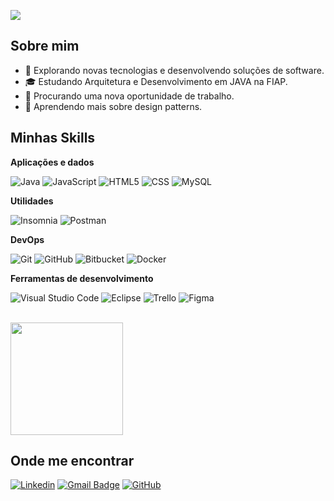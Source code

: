 ![](https://komarev.com/ghpvc/?username=igor-fga&color=006bed)

## Sobre mim

- 🤔 Explorando novas tecnologias e desenvolvendo soluções de software.
- 🎓 Estudando Arquitetura e Desenvolvimento em JAVA na FIAP.
- 💼 Procurando uma nova oportunidade de trabalho.
- 🌱 Aprendendo mais sobre design patterns.

## Minhas Skills

**Aplicações e dados**

![Java](https://img.shields.io/badge/-Java-333333?style=flat&logo=Java&logoColor=007396)
![JavaScript](https://img.shields.io/badge/-JavaScript-333333?style=flat&logo=javascript)
![HTML5](https://img.shields.io/badge/-HTML5-333333?style=flat&logo=HTML5)
![CSS](https://img.shields.io/badge/-CSS-333333?style=flat&logo=CSS3&logoColor=1572B6)
![MySQL](https://img.shields.io/badge/-MySQL-333333?style=flat&logo=mysql)

**Utilidades**

![Insomnia](https://img.shields.io/badge/-Insomnia-333333?style=flat&logo=insomnia)
![Postman](https://img.shields.io/badge/-Postman-333333?style=flat&logo=postman)

**DevOps**

![Git](https://img.shields.io/badge/-Git-333333?style=flat&logo=git)
![GitHub](https://img.shields.io/badge/-GitHub-333333?style=flat&logo=github)
![Bitbucket](https://img.shields.io/badge/-Bitbucket-333333?style=flat&logo=bitbucket)
![Docker](https://img.shields.io/badge/-Docker-333333?style=flat&logo=docker)

**Ferramentas de desenvolvimento**

![Visual Studio Code](https://img.shields.io/badge/-Visual%20Studio%20Code-333333?style=flat&logo=visual-studio-code&logoColor=007ACC)
![Eclipse](https://img.shields.io/badge/-Eclipse-333333?style=flat&logo=eclipse-ide&logoColor=2C2255)
![Trello](https://img.shields.io/badge/-Trello-333333?style=flat&logo=trello&logoColor=007ACC)
![Figma](https://img.shields.io/badge/-Figma-333333?style=flat&logo=figma&logoColor=007ACC)

<br/>

<a href="https://github.com/iuricode" title="Perfil do Iuri">
  <img height="180em" src="https://github-readme-stats.vercel.app/api?username=igor-fga&theme=dracula&show_icons=true" />
</a>

## Onde me encontrar

[![Linkedin](https://img.shields.io/badge/-ifgandrade-blue?style=flat-square&logo=Linkedin&logoColor=white&link=https://www.linkedin.com/in/ifgandrade/)](https://www.linkedin.com/in/ifgandrade/)
[![Gmail Badge](https://img.shields.io/badge/-ifgandrade@gmail.com-006bed?style=flat-square&logo=Gmail&logoColor=white&link=mailto:ifgandrade@gmail.com)](mailto:ifgandrade@gmail.com)
[![GitHub](https://img.shields.io/github/followers/igor-fga?label=follow&style=social)](https://github.com/igor-fga)
